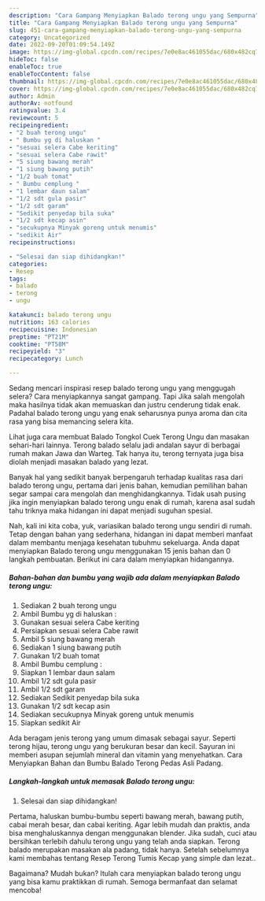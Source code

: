 ```yaml
---
description: "Cara Gampang Menyiapkan Balado terong ungu yang Sempurna"
title: "Cara Gampang Menyiapkan Balado terong ungu yang Sempurna"
slug: 451-cara-gampang-menyiapkan-balado-terong-ungu-yang-sempurna
category: Uncategorized
date: 2022-09-20T01:09:54.149Z
image: https://img-global.cpcdn.com/recipes/7e0e8ac461055dac/680x482cq70/balado-terong-ungu-foto-resep-utama.jpg
hideToc: false
enableToc: true
enableTocContent: false
thumbnail: https://img-global.cpcdn.com/recipes/7e0e8ac461055dac/680x482cq70/balado-terong-ungu-foto-resep-utama.jpg
cover: https://img-global.cpcdn.com/recipes/7e0e8ac461055dac/680x482cq70/balado-terong-ungu-foto-resep-utama.jpg
author: Admin
authorAv: notfound
ratingvalue: 3.4
reviewcount: 5
recipeingredient:
- "2 buah terong ungu"
- " Bumbu yg di haluskan "
- "sesuai selera Cabe keriting"
- "sesuai selera Cabe rawit"
- "5 siung bawang merah"
- "1 siung bawang putih"
- "1/2 buah tomat"
- " Bumbu cemplung "
- "1 lembar daun salam"
- "1/2 sdt gula pasir"
- "1/2 sdt garam"
- "Sedikit penyedap bila suka"
- "1/2 sdt kecap asin"
- "secukupnya Minyak goreng untuk menumis"
- "sedikit Air"
recipeinstructions:

- "Selesai dan siap dihidangkan!"
categories:
- Resep
tags:
- balado
- terong
- ungu

katakunci: balado terong ungu 
nutrition: 163 calories
recipecuisine: Indonesian
preptime: "PT21M"
cooktime: "PT58M"
recipeyield: "3"
recipecategory: Lunch

---
```



Sedang mencari inspirasi resep balado terong ungu yang menggugah selera? Cara menyiapkannya sangat gampang. Tapi Jika salah mengolah maka hasilnya tidak akan memuaskan dan justru cenderung tidak enak. Padahal balado terong ungu yang enak seharusnya punya aroma dan cita rasa yang bisa memancing selera kita.


Lihat juga cara membuat Balado Tongkol Cuek Terong Ungu dan masakan sehari-hari lainnya. Terong balado selalu jadi andalan sayur di berbagai rumah makan Jawa dan Warteg. Tak hanya itu, terong ternyata juga bisa diolah menjadi masakan balado yang lezat.

Banyak hal yang sedikit banyak berpengaruh terhadap kualitas rasa dari balado terong ungu, pertama dari jenis bahan, kemudian pemilihan bahan segar sampai cara mengolah dan menghidangkannya. Tidak usah pusing jika ingin menyiapkan balado terong ungu enak di rumah, karena asal sudah tahu triknya maka hidangan ini dapat menjadi suguhan spesial.


Nah, kali ini kita coba, yuk, variasikan balado terong ungu sendiri di rumah. Tetap dengan bahan yang sederhana, hidangan ini dapat memberi manfaat dalam membantu menjaga kesehatan tubuhmu sekeluarga. Anda dapat menyiapkan Balado terong ungu menggunakan 15 jenis bahan dan 0 langkah pembuatan. Berikut ini cara dalam menyiapkan hidangannya.

<!--inarticleads1-->

##### Bahan-bahan dan bumbu yang wajib ada dalam menyiapkan Balado terong ungu:

1. Sediakan 2 buah terong ungu
1. Ambil  Bumbu yg di haluskan :
1. Gunakan sesuai selera Cabe keriting
1. Persiapkan sesuai selera Cabe rawit
1. Ambil 5 siung bawang merah
1. Sediakan 1 siung bawang putih
1. Gunakan 1/2 buah tomat
1. Ambil  Bumbu cemplung :
1. Siapkan 1 lembar daun salam
1. Ambil 1/2 sdt gula pasir
1. Ambil 1/2 sdt garam
1. Sediakan Sedikit penyedap bila suka
1. Gunakan 1/2 sdt kecap asin
1. Sediakan secukupnya Minyak goreng untuk menumis
1. Siapkan sedikit Air


Ada beragam jenis terong yang umum dimasak sebagai sayur. Seperti terong hijau, terong ungu yang berukuran besar dan kecil. Sayuran ini memberi asupan sejumlah mineral dan vitamin yang menyehatkan. Cara Menyiapkan Bahan dan Bumbu Balado Terong Pedas Asli Padang. 

<!--inarticleads2-->

##### Langkah-langkah untuk memasak Balado terong ungu:


1. Selesai dan siap dihidangkan!

Pertama, haluskan bumbu-bumbu seperti bawang merah, bawang putih, cabai merah besar, dan cabai keriting. Agar lebih mudah dan praktis, anda bisa menghaluskannya dengan menggunakan blender. Jika sudah, cuci atau bersihkan terlebih dahulu terong ungu yang telah anda siapkan. Terong balado merupakan masakan ala padang, tidak hanya. Setelah sebelumnya kami membahas tentang Resep Terong Tumis Kecap yang simple dan lezat.. 

Bagaimana? Mudah bukan? Itulah cara menyiapkan balado terong ungu yang bisa kamu praktikkan di rumah. Semoga bermanfaat dan selamat mencoba!
